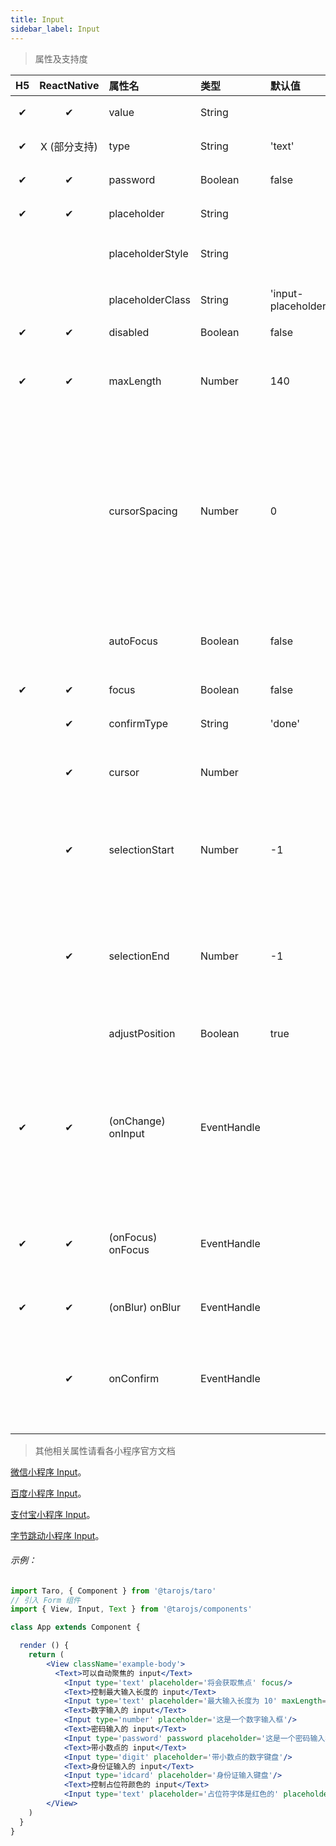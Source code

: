 ```yaml
---
title: Input
sidebar_label: Input
---
```



> 属性及支持度

| H5 | ReactNative| 属性名 | 类型 | 默认值 | 说明 |
| :-: | :-: | :- | :- | :- | :- |
| ✔ | ✔ | value             | String      |        | 输入框的初始内容   |
| ✔ | X (部分支持) | type              | String      | 'text' | input 的类型    |
| ✔ | ✔ | password          | Boolean       | false | 是否是密码类型 |
| ✔ | ✔ | placeholder       | String      |        | 输入框为空时占位符    |
|   |  | placeholderStyle | String      |        | 指定 placeholder 的样式    |
|   |  | placeholderClass | String      | 'input-placeholder' | 指定 placeholder 的样式类  |
| ✔ | ✔ | disabled          | Boolean     |  false  | 是否禁用 |
| ✔ | ✔ | maxLength         | Number      |  140  | 最大输入长度，设置为 -1 的时候不限制最大长度      |
|   |  | cursorSpacing    | Number      |  0  | 指定光标与键盘的距离，单位 px 。取 input 距离底部的距离和 cursor-spacing 指定的距离的最小值作为光标与键盘的距离 |
|   |  | autoFocus        | Boolean     | false | (即将废弃，请直接使用 focus )自动聚焦，拉起键盘 |
| ✔ | ✔ | focus             | Boolean     | false  | 获取焦点 |
|   | ✔ | confirmType      | String      |  'done' | 设置键盘右下角按钮的文字   |
|   | ✔ | cursor            | Number      |        | 指定 focus 时的光标位置  |
|   | ✔ | selectionStart   | Number      |  -1 | 光标起始位置，自动聚集时有效，需与 selection-end 搭配使用   |
|   | ✔ | selectionEnd     | Number      |  -1  | 光标结束位置，自动聚集时有效，需与 selection-start 搭配使用   |
|   |  | adjustPosition   | Boolean     | true  | 键盘弹起时，是否自动上推页面  |
| ✔ | ✔ | (onChange) onInput   | EventHandle | | 当键盘输入时，触发 input 事件，处理函数可以直接 return 一个字符串，将替换输入框的内容。  |
| ✔ | ✔ | (onFocus)  onFocus | EventHandle |        | 输入框聚焦时触发，height 参数在基础库 1.9.90 起支持    |
| ✔ | ✔ | (onBlur)   onBlur | EventHandle |        | 输入框失去焦点时触发  |
|   | ✔ |  onConfirm       | EventHandle |        | 点击完成按钮时触发。H5 版中目前需借用[Form 组件](form.html)的`onSubmit`事件来替代   |

>其他相关属性请看各小程序官方文档

[微信小程序 Input](https://developers.weixin.qq.com/miniprogram/dev/component/input.html)。

[百度小程序 Input](https://smartprogram.baidu.com/docs/develop/component/formlist/#input)。

[支付宝小程序 Input](https://docs.alipay.com/mini/component/input)。

[字节跳动小程序 Input](https://developer.toutiao.com/docs/comp/input.html)。

###### 示例：
```jsx
import Taro, { Component } from '@tarojs/taro'
// 引入 Form 组件
import { View, Input, Text } from '@tarojs/components'

class App extends Component {

  render () {
    return (
        <View className='example-body'>
          <Text>可以自动聚焦的 input</Text>
            <Input type='text' placeholder='将会获取焦点' focus/>
            <Text>控制最大输入长度的 input</Text>
            <Input type='text' placeholder='最大输入长度为 10' maxLength='10'/>
            <Text>数字输入的 input</Text>
            <Input type='number' placeholder='这是一个数字输入框'/>
            <Text>密码输入的 input</Text>
            <Input type='password' password placeholder='这是一个密码输入框'/>
            <Text>带小数点的 input</Text>
            <Input type='digit' placeholder='带小数点的数字键盘'/>
            <Text>身份证输入的 input</Text>
            <Input type='idcard' placeholder='身份证输入键盘'/>
            <Text>控制占位符颜色的 input</Text>
            <Input type='text' placeholder='占位符字体是红色的' placeholderStyle='color:red'/>
        </View>
    )
  }
}
```
